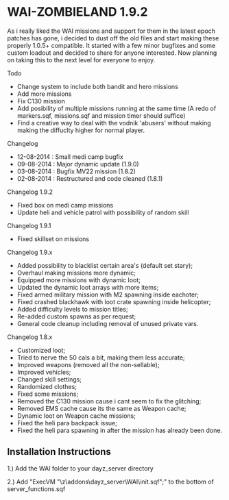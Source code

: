 WAI-ZOMBIELAND 1.9.2
==============

As i really liked the WAI missions and support for them in the latest epoch patches has gone, i decided to dust off the old files and start making these properly 1.0.5+ compatible. It started with a few minor bugfixes and some custom loadout and decided to share for anyone interested. Now planning on taking this to the next level for everyone to enjoy. 

Todo
- Change system to include both bandit and hero missions
- Add more missions
- Fix C130 mission
- Add posibility of multiple missions running at the same time (A redo of markers.sqf, missions.sqf and mission timer should suffice)
- Find a creative way to deal with the vodnik 'abusers' without making making the diffuclty higher for normal player.

Changelog
- 12-08-2014 : Small medi camp bugfix
- 09-08-2014 : Major dynamic update (1.9.0)
- 03-08-2014 : Bugfix MV22 mission (1.8.2)
- 02-08-2014 : Restructured and code cleaned (1.8.1)

Changelog 1.9.2
- Fixed box on medi camp missions
- Update heli and vehicle patrol with possibility of random skill

Changelog 1.9.1
- Fixed skillset on missions

Changelog 1.9.x
- Added possibility to blacklist certain area's (default set stary);
- Overhaul making missions more dynamic;
- Equipped more missions with dynamic loot;
- Updated the dynamic loot arrays with more items;
- Fixed armed military mission with M2 spawning inside eachoter;
- Fixed crashed blackhawk with loot crate spawning inside helicopter;
- Added difficulty levels to mission titles;
- Re-added custom spawns as per request;
- General code cleanup including removal of unused private vars.

Changelog 1.8.x
- Customized loot;
- Tried to nerve the 50 cals a bit, making them less accurate;
- Improved weapons (removed all the non-sellable);
- Improved vehicles;
- Changed skill settings;
- Randomized clothes;
- Fixed some missions;
- Removed the C130 mission cause i cant seem to fix the glitching;
- Removed EMS cache cause its the same as Weapon cache;
- Dynamic loot on Weapon cache missions;
- Fixed the heli para backpack issue;
- Fixed the heli para spawning in after the mission has already been done.

## Installation Instructions

1.) Add the WAI folder to your dayz_server directory

2.) Add "ExecVM "\z\addons\dayz_server\WAI\init.sqf";" to the bottom of server_functions.sqf
